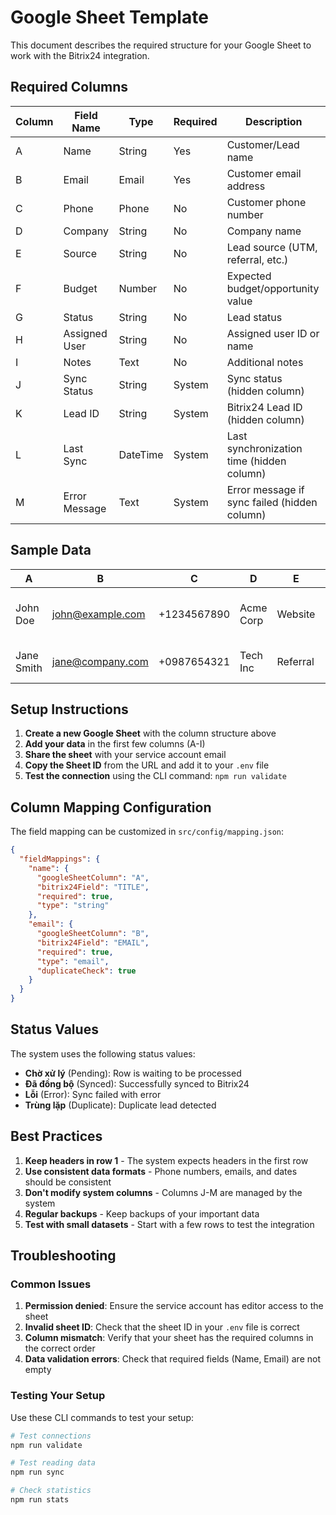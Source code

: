 # Google Sheet Template

This document describes the required structure for your Google Sheet to work with the Bitrix24 integration.

## Required Columns

| Column | Field Name | Type | Required | Description |
|--------|------------|------|----------|-------------|
| A | Name | String | Yes | Customer/Lead name |
| B | Email | Email | Yes | Customer email address |
| C | Phone | Phone | No | Customer phone number |
| D | Company | String | No | Company name |
| E | Source | String | No | Lead source (UTM, referral, etc.) |
| F | Budget | Number | No | Expected budget/opportunity value |
| G | Status | String | No | Lead status |
| H | Assigned User | String | No | Assigned user ID or name |
| I | Notes | Text | No | Additional notes |
| J | Sync Status | String | System | Sync status (hidden column) |
| K | Lead ID | String | System | Bitrix24 Lead ID (hidden column) |
| L | Last Sync | DateTime | System | Last synchronization time (hidden column) |
| M | Error Message | Text | System | Error message if sync failed (hidden column) |

## Sample Data

| A | B | C | D | E | F | G | H | I |
|---|---|---|---|---|---|---|---|---|
| John Doe | john@example.com | +1234567890 | Acme Corp | Website | 5000 | New | Sales Team | Interested in premium package |
| Jane Smith | jane@company.com | +0987654321 | Tech Inc | Referral | 3000 | Qualified | John Manager | Follow up next week |

## Setup Instructions

1. **Create a new Google Sheet** with the column structure above
2. **Add your data** in the first few columns (A-I)
3. **Share the sheet** with your service account email
4. **Copy the Sheet ID** from the URL and add it to your `.env` file
5. **Test the connection** using the CLI command: `npm run validate`

## Column Mapping Configuration

The field mapping can be customized in `src/config/mapping.json`:

```json
{
  "fieldMappings": {
    "name": {
      "googleSheetColumn": "A",
      "bitrix24Field": "TITLE",
      "required": true,
      "type": "string"
    },
    "email": {
      "googleSheetColumn": "B",
      "bitrix24Field": "EMAIL", 
      "required": true,
      "type": "email",
      "duplicateCheck": true
    }
  }
}
```

## Status Values

The system uses the following status values:

- **Chờ xử lý** (Pending): Row is waiting to be processed
- **Đã đồng bộ** (Synced): Successfully synced to Bitrix24
- **Lỗi** (Error): Sync failed with error
- **Trùng lặp** (Duplicate): Duplicate lead detected

## Best Practices

1. **Keep headers in row 1** - The system expects headers in the first row
2. **Use consistent data formats** - Phone numbers, emails, and dates should be consistent
3. **Don't modify system columns** - Columns J-M are managed by the system
4. **Regular backups** - Keep backups of your important data
5. **Test with small datasets** - Start with a few rows to test the integration

## Troubleshooting

### Common Issues

1. **Permission denied**: Ensure the service account has editor access to the sheet
2. **Invalid sheet ID**: Check that the sheet ID in your `.env` file is correct
3. **Column mismatch**: Verify that your sheet has the required columns in the correct order
4. **Data validation errors**: Check that required fields (Name, Email) are not empty

### Testing Your Setup

Use these CLI commands to test your setup:

```bash
# Test connections
npm run validate

# Test reading data
npm run sync

# Check statistics
npm run stats
```
